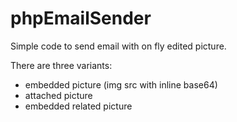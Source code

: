 # phpEmailSender
Simple code to send email with on fly edited picture.

There are three variants: 
* embedded picture (img src with inline base64)
* attached picture
* embedded related picture
